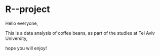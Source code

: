 # R--project
Hello everyone,

This is a data analysis of coffee beans, as part of the studies at Tel Aviv University,

hope you will enjoy!
